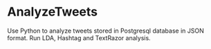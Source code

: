 # AnalyzeTweets
Use Python to analyze tweets stored in Postgresql database in JSON format. Run LDA, Hashtag and TextRazor analysis. 
